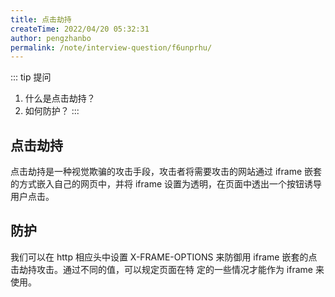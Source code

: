 ```yaml
---
title: 点击劫持
createTime: 2022/04/20 05:32:31
author: pengzhanbo
permalink: /note/interview-question/f6unprhu/
---
```


::: tip 提问
1. 什么是点击劫持？
2. 如何防护？
:::

## 点击劫持

点击劫持是一种视觉欺骗的攻击手段，攻击者将需要攻击的网站通过 iframe 嵌套的方式嵌入自己的网页中，并将 iframe 设置为透明，在页面中透出一个按钮诱导用户点击。


## 防护

我们可以在 http 相应头中设置 X-FRAME-OPTIONS 来防御用 iframe 嵌套的点击劫持攻击。通过不同的值，可以规定页面在特
定的一些情况才能作为 iframe 来使用。
